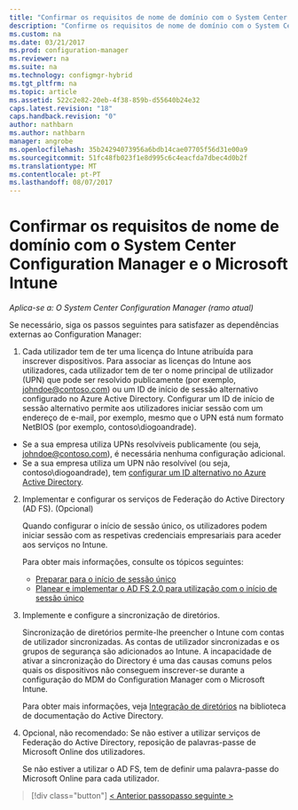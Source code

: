 ```yaml
---
title: "Confirmar os requisitos de nome de domínio com o System Center Configuration Manager | Microsoft Docs"
description: "Confirme os requisitos de nome de domínio com o System Center Configuration Manager."
ms.custom: na
ms.date: 03/21/2017
ms.prod: configuration-manager
ms.reviewer: na
ms.suite: na
ms.technology: configmgr-hybrid
ms.tgt_pltfrm: na
ms.topic: article
ms.assetid: 522c2e82-20eb-4f38-859b-d55640b24e32
caps.latest.revision: "18"
caps.handback.revision: "0"
author: nathbarn
ms.author: nathbarn
manager: angrobe
ms.openlocfilehash: 35b24294073956a6bdb14cae07705f56d31e00a9
ms.sourcegitcommit: 51fc48fb023f1e8d995c6c4eacfda7dbec4d0b2f
ms.translationtype: MT
ms.contentlocale: pt-PT
ms.lasthandoff: 08/07/2017
---
```

# <a name="confirm-domain-name-requirements-with-system-center-configuration-manager-and-microsoft-intune"></a>Confirmar os requisitos de nome de domínio com o System Center Configuration Manager e o Microsoft Intune

*Aplica-se a: O System Center Configuration Manager (ramo atual)*

Se necessário, siga os passos seguintes para satisfazer as dependências externas ao Configuration Manager:

1. Cada utilizador tem de ter uma licença do Intune atribuída para inscrever dispositivos. Para associar as licenças do Intune aos utilizadores, cada utilizador tem de ter o nome principal de utilizador (UPN) que pode ser resolvido publicamente (por exemplo, johndoe@contoso.com) ou um ID de início de sessão alternativo configurado no Azure Active Directory. Configurar um ID de início de sessão alternativo permite aos utilizadores iniciar sessão com um endereço de e-mail, por exemplo, mesmo que o UPN está num formato NetBIOS (por exemplo, contoso\diogoandrade).

  - Se a sua empresa utiliza UPNs resolvíveis publicamente (ou seja, johndoe@contoso.com), é necessária nenhuma configuração adicional.
  - Se a sua empresa utiliza um UPN não resolvível (ou seja, contoso\diogoandrade), tem [configurar um ID alternativo no Azure Active Directory](https://azure.microsoft.com/documentation/articles/active-directory-aadconnect-get-started-custom/#pages-under-the-section-sync).

2.  Implementar e configurar os serviços de Federação do Active Directory (AD FS). (Opcional)

     Quando configurar o início de sessão único, os utilizadores podem iniciar sessão com as respetivas credenciais empresariais para aceder aos serviços no Intune.

     Para obter mais informações, consulte os tópicos seguintes:
    -   [Preparar para o início de sessão único](http://go.microsoft.com/fwlink/?LinkID=271124)
    -   [Planear e implementar o AD FS 2.0 para utilização com o início de sessão único](http://go.microsoft.com/fwlink/?LinkID=271125)

3.  Implemente e configure a sincronização de diretórios.

     Sincronização de diretórios permite-lhe preencher o Intune com contas de utilizador sincronizadas. As contas de utilizador sincronizadas e os grupos de segurança são adicionados ao Intune. A incapacidade de ativar a sincronização do Directory é uma das causas comuns pelos quais os dispositivos não conseguem inscrever-se durante a configuração do MDM do Configuration Manager com o Microsoft Intune.

     Para obter mais informações, veja [Integração de diretórios](http://go.microsoft.com/fwlink/?LinkID=271120) na biblioteca de documentação do Active Directory.

4.  Opcional, não recomendado: Se não estiver a utilizar serviços de Federação do Active Directory, reposição de palavras-passe de Microsoft Online dos utilizadores.

     Se não estiver a utilizar o AD FS, tem de definir uma palavra-passe do Microsoft Online para cada utilizador.

> [!div class="button"]
[< Anterior passo](create-mdm-collection.md)[passo seguinte >  ](configure-intune-subscription.md)
